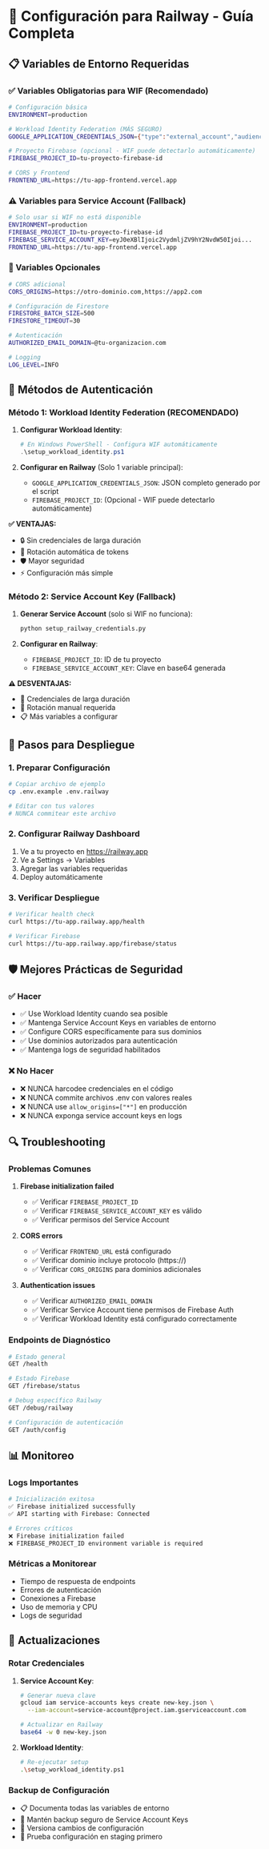# 🚄 Configuración para Railway - Guía Completa

## 📋 Variables de Entorno Requeridas

### ✅ Variables Obligatorias para WIF (Recomendado)

```bash
# Configuración básica
ENVIRONMENT=production

# Workload Identity Federation (MÁS SEGURO)
GOOGLE_APPLICATION_CREDENTIALS_JSON={"type":"external_account","audience":"//iam.googleapis.com/projects/123456789/locations/global/workloadIdentityPools/pool/providers/provider"...}

# Proyecto Firebase (opcional - WIF puede detectarlo automáticamente)
FIREBASE_PROJECT_ID=tu-proyecto-firebase-id

# CORS y Frontend
FRONTEND_URL=https://tu-app-frontend.vercel.app
```

### ⚠️ Variables para Service Account (Fallback)

```bash
# Solo usar si WIF no está disponible
ENVIRONMENT=production
FIREBASE_PROJECT_ID=tu-proyecto-firebase-id
FIREBASE_SERVICE_ACCOUNT_KEY=eyJ0eXBlIjoic2VydmljZV9hY2NvdW50Ijoi...
FRONTEND_URL=https://tu-app-frontend.vercel.app
```

### 🔧 Variables Opcionales

```bash
# CORS adicional
CORS_ORIGINS=https://otro-dominio.com,https://app2.com

# Configuración de Firestore
FIRESTORE_BATCH_SIZE=500
FIRESTORE_TIMEOUT=30

# Autenticación
AUTHORIZED_EMAIL_DOMAIN=@tu-organizacion.com

# Logging
LOG_LEVEL=INFO
```

## 🔐 Métodos de Autenticación

### Método 1: Workload Identity Federation (RECOMENDADO)

1. **Configurar Workload Identity**:

   ```powershell
   # En Windows PowerShell - Configura WIF automáticamente
   .\setup_workload_identity.ps1
   ```

2. **Configurar en Railway** (Solo 1 variable principal):
   - `GOOGLE_APPLICATION_CREDENTIALS_JSON`: JSON completo generado por el script
   - `FIREBASE_PROJECT_ID`: (Opcional - WIF puede detectarlo automáticamente)

**✅ VENTAJAS:**

- 🔒 Sin credenciales de larga duración
- 🔄 Rotación automática de tokens
- 🛡️ Mayor seguridad
- ⚡ Configuración más simple

### Método 2: Service Account Key (Fallback)

1. **Generar Service Account** (solo si WIF no funciona):

   ```bash
   python setup_railway_credentials.py
   ```

2. **Configurar en Railway**:
   - `FIREBASE_PROJECT_ID`: ID de tu proyecto
   - `FIREBASE_SERVICE_ACCOUNT_KEY`: Clave en base64 generada

**⚠️ DESVENTAJAS:**

- 🔑 Credenciales de larga duración
- 🔄 Rotación manual requerida
- 📋 Más variables a configurar

## 🚀 Pasos para Despliegue

### 1. Preparar Configuración

```bash
# Copiar archivo de ejemplo
cp .env.example .env.railway

# Editar con tus valores
# NUNCA commitear este archivo
```

### 2. Configurar Railway Dashboard

1. Ve a tu proyecto en https://railway.app
2. Ve a Settings → Variables
3. Agregar las variables requeridas
4. Deploy automáticamente

### 3. Verificar Despliegue

```bash
# Verificar health check
curl https://tu-app.railway.app/health

# Verificar Firebase
curl https://tu-app.railway.app/firebase/status
```

## 🛡️ Mejores Prácticas de Seguridad

### ✅ Hacer

- ✅ Use Workload Identity cuando sea posible
- ✅ Mantenga Service Account Keys en variables de entorno
- ✅ Configure CORS específicamente para sus dominios
- ✅ Use dominios autorizados para autenticación
- ✅ Mantenga logs de seguridad habilitados

### ❌ No Hacer

- ❌ NUNCA harcodee credenciales en el código
- ❌ NUNCA commite archivos .env con valores reales
- ❌ NUNCA use `allow_origins=["*"]` en producción
- ❌ NUNCA exponga service account keys en logs

## 🔍 Troubleshooting

### Problemas Comunes

1. **Firebase initialization failed**

   - ✅ Verificar `FIREBASE_PROJECT_ID`
   - ✅ Verificar `FIREBASE_SERVICE_ACCOUNT_KEY` es válido
   - ✅ Verificar permisos del Service Account

2. **CORS errors**

   - ✅ Verificar `FRONTEND_URL` está configurado
   - ✅ Verificar dominio incluye protocolo (https://)
   - ✅ Verificar `CORS_ORIGINS` para dominios adicionales

3. **Authentication issues**
   - ✅ Verificar `AUTHORIZED_EMAIL_DOMAIN`
   - ✅ Verificar Service Account tiene permisos de Firebase Auth
   - ✅ Verificar Workload Identity está configurado correctamente

### Endpoints de Diagnóstico

```bash
# Estado general
GET /health

# Estado Firebase
GET /firebase/status

# Debug específico Railway
GET /debug/railway

# Configuración de autenticación
GET /auth/config
```

## 📊 Monitoreo

### Logs Importantes

```bash
# Inicialización exitosa
✅ Firebase initialized successfully
✅ API starting with Firebase: Connected

# Errores críticos
❌ Firebase initialization failed
❌ FIREBASE_PROJECT_ID environment variable is required
```

### Métricas a Monitorear

- Tiempo de respuesta de endpoints
- Errores de autenticación
- Conexiones a Firebase
- Uso de memoria y CPU
- Logs de seguridad

## 🔄 Actualizaciones

### Rotar Credenciales

1. **Service Account Key**:

   ```bash
   # Generar nueva clave
   gcloud iam service-accounts keys create new-key.json \
     --iam-account=service-account@project.iam.gserviceaccount.com

   # Actualizar en Railway
   base64 -w 0 new-key.json
   ```

2. **Workload Identity**:
   ```bash
   # Re-ejecutar setup
   .\setup_workload_identity.ps1
   ```

### Backup de Configuración

- 📋 Documenta todas las variables de entorno
- 🔐 Mantén backup seguro de Service Account Keys
- 📝 Versiona cambios de configuración
- 🧪 Prueba configuración en staging primero
